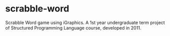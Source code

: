 # scrabble-word
Scrabble Word game using iGraphics. 
A 1st year undergraduate term project of Structured Programming Language course, developed in 2011.
